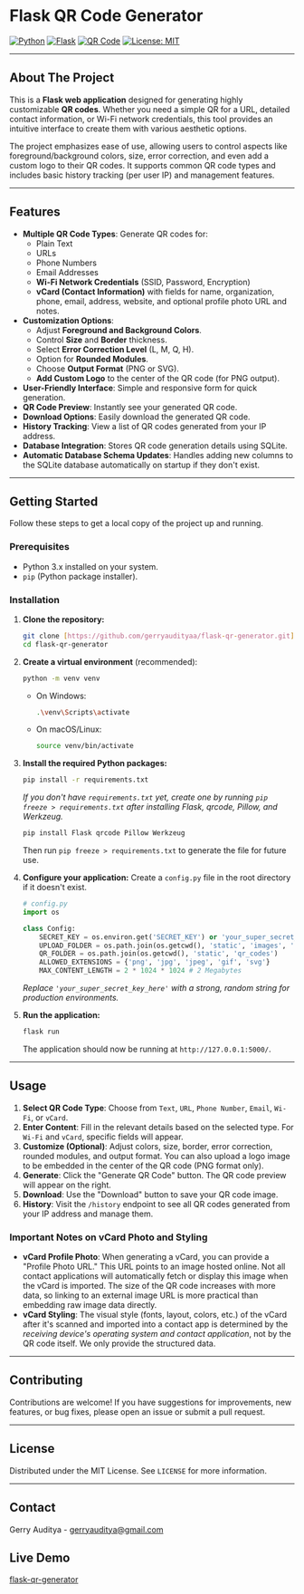 # Flask QR Code Generator

[![Python](https://img.shields.io/badge/Python-3.x-blue.svg)](https://www.python.org/)
[![Flask](https://img.shields.io/badge/Flask-2.x-lightgrey.svg)](https://flask.palletsprojects.com/)
[![QR Code](https://img.shields.io/badge/QR_Code-Generator-green.svg)](https://pypi.org/project/qrcode/)
[![License: MIT](https://img.shields.io/badge/License-MIT-yellow.svg)](https://opensource.org/licenses/MIT)

---

## About The Project

This is a **Flask web application** designed for generating highly customizable **QR codes**. Whether you need a simple QR for a URL, detailed contact information, or Wi-Fi network credentials, this tool provides an intuitive interface to create them with various aesthetic options.

The project emphasizes ease of use, allowing users to control aspects like foreground/background colors, size, error correction, and even add a custom logo to their QR codes. It supports common QR code types and includes basic history tracking (per user IP) and management features.

---

## Features

* **Multiple QR Code Types**: Generate QR codes for:
    * Plain Text
    * URLs
    * Phone Numbers
    * Email Addresses
    * **Wi-Fi Network Credentials** (SSID, Password, Encryption)
    * **vCard (Contact Information)** with fields for name, organization, phone, email, address, website, and optional profile photo URL and notes.
* **Customization Options**:
    * Adjust **Foreground and Background Colors**.
    * Control **Size** and **Border** thickness.
    * Select **Error Correction Level** (L, M, Q, H).
    * Option for **Rounded Modules**.
    * Choose **Output Format** (PNG or SVG).
    * **Add Custom Logo** to the center of the QR code (for PNG output).
* **User-Friendly Interface**: Simple and responsive form for quick generation.
* **QR Code Preview**: Instantly see your generated QR code.
* **Download Options**: Easily download the generated QR code.
* **History Tracking**: View a list of QR codes generated from your IP address.
* **Database Integration**: Stores QR code generation details using SQLite.
* **Automatic Database Schema Updates**: Handles adding new columns to the SQLite database automatically on startup if they don't exist.

---

## Getting Started

Follow these steps to get a local copy of the project up and running.

### Prerequisites

* Python 3.x installed on your system.
* `pip` (Python package installer).

### Installation

1.  **Clone the repository:**
    ```bash
    git clone [https://github.com/gerryaudityaa/flask-qr-generator.git](https://github.com/gerryaudityaa/flask-qr-generator.git)
    cd flask-qr-generator
    ```

2.  **Create a virtual environment** (recommended):
    ```bash
    python -m venv venv
    ```
    * On Windows:
        ```bash
        .\venv\Scripts\activate
        ```
    * On macOS/Linux:
        ```bash
        source venv/bin/activate
        ```

3.  **Install the required Python packages:**
    ```bash
    pip install -r requirements.txt
    ```
    *If you don't have `requirements.txt` yet, create one by running `pip freeze > requirements.txt` after installing Flask, qrcode, Pillow, and Werkzeug.*
    ```bash
    pip install Flask qrcode Pillow Werkzeug
    ```
    Then run `pip freeze > requirements.txt` to generate the file for future use.

4.  **Configure your application:**
    Create a `config.py` file in the root directory if it doesn't exist.
    ```python
    # config.py
    import os

    class Config:
        SECRET_KEY = os.environ.get('SECRET_KEY') or 'your_super_secret_key_here'
        UPLOAD_FOLDER = os.path.join(os.getcwd(), 'static', 'images', 'uploads')
        QR_FOLDER = os.path.join(os.getcwd(), 'static', 'qr_codes')
        ALLOWED_EXTENSIONS = {'png', 'jpg', 'jpeg', 'gif', 'svg'}
        MAX_CONTENT_LENGTH = 2 * 1024 * 1024 # 2 Megabytes
    ```
    *Replace `'your_super_secret_key_here'` with a strong, random string for production environments.*

5.  **Run the application:**
    ```bash
    flask run
    ```
    The application should now be running at `http://127.0.0.1:5000/`.

---

## Usage

1.  **Select QR Code Type**: Choose from `Text`, `URL`, `Phone Number`, `Email`, `Wi-Fi`, or `vCard`.
2.  **Enter Content**: Fill in the relevant details based on the selected type. For `Wi-Fi` and `vCard`, specific fields will appear.
3.  **Customize (Optional)**: Adjust colors, size, border, error correction, rounded modules, and output format. You can also upload a logo image to be embedded in the center of the QR code (PNG format only).
4.  **Generate**: Click the "Generate QR Code" button. The QR code preview will appear on the right.
5.  **Download**: Use the "Download" button to save your QR code image.
6.  **History**: Visit the `/history` endpoint to see all QR codes generated from your IP address and manage them.

### Important Notes on vCard Photo and Styling

* **vCard Profile Photo**: When generating a vCard, you can provide a "Profile Photo URL." This URL points to an image hosted online. Not all contact applications will automatically fetch or display this image when the vCard is imported. The size of the QR code increases with more data, so linking to an external image URL is more practical than embedding raw image data directly.
* **vCard Styling**: The visual style (fonts, layout, colors, etc.) of the vCard after it's scanned and imported into a contact app is determined by the *receiving device's operating system and contact application*, not by the QR code itself. We only provide the structured data.

---

## Contributing

Contributions are welcome! If you have suggestions for improvements, new features, or bug fixes, please open an issue or submit a pull request.

---

## License

Distributed under the MIT License. See `LICENSE` for more information.

---

## Contact

Gerry Auditya - [gerryauditya@gmail.com](mailto:gerryauditya@gmail.com)

## Live Demo
[flask-qr-generator](https://gerryauditya.pythonanywhere.com/)

